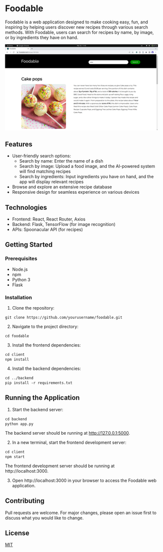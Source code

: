 # Foodable

Foodable is a web application designed to make cooking easy, fun, and inspiring by helping users discover new recipes through various search methods. With Foodable, users can search for recipes by name, by image, or by ingredients they have on hand.

![screenshot](./screenshot.png)


## Features

- User-friendly search options:
	- Search by name: Enter the name of a dish
	- Search by image: Upload a food image, and the AI-powered system will find matching recipes
	- Search by ingredients: Input ingredients you have on hand, and the app will display relevant recipes
- Browse and explore an extensive recipe database
- Responsive design for seamless experience on various devices


## Technologies

- Frontend: React, React Router, Axios
- Backend: Flask, TensorFlow (for image recognition)
- APIs: Spoonacular API (for recipes)


## Getting Started

### Prerequisites
- Node.js
- npm
- Python 3
- Flask

### Installation
1. Clone the repository: 
```
git clone https://github.com/yourusername/foodable.git
```

2. Navigate to the project directory:
```
cd foodable
```

3. Install the frontend dependencies:
```
cd client
npm install
```

4. Install the backend dependencies:
```
cd ../backend
pip install -r requirements.txt
```

## Running the Application
1. Start the backend server:
```
cd backend
python app.py
```
The backend server should be running at http://127.0.0.1:5000.

2. In a new terminal, start the frontend development server:
```
cd client
npm start
```
The frontend development server should be running at http://localhost:3000.

3. Open http://localhost:3000 in your browser to access the Foodable web application.

## Contributing
Pull requests are welcome. For major changes, please open an issue first to discuss what you would like to change.

## License
[MIT](https://choosealicense.com/licenses/mit/)
